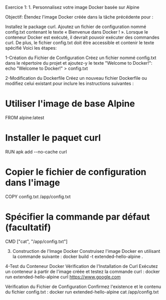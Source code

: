 Exercice 1: 1. Personnalisez votre image Docker basée sur Alpine

Objectif:
Étendez l'image Docker créée dans la tâche précédente pour :

Installez le package curl.
Ajoutez un fichier de configuration nommé config.txt contenant le texte « Bienvenue dans Docker ! ».
Lorsque le conteneur Docker est exécuté, il devrait pouvoir exécuter des commandes curl. De plus, le fichier config.txt doit être accessible et contenir le texte spécifié
Voici les étapes:

1-Création du Fichier de Configuration
Créez un fichier nommé config.txt dans le répertoire du projet et ajoutez-y le texte "Welcome to Docker!":
   echo "Welcome to Docker!" > config.txt

2-Modification du Dockerfile
Créez un nouveau fichier Dockerfile ou modifiez celui existant pour inclure les instructions suivantes :
  # Utiliser l'image de base Alpine
FROM alpine:latest

# Installer le paquet curl
RUN apk add --no-cache curl

# Copier le fichier de configuration dans l'image
COPY config.txt /app/config.txt

# Spécifier la commande par défaut (facultatif)
CMD ["cat", "/app/config.txt"]


3. Construction de l'Image Docker
Construisez l'image Docker en utilisant la commande suivante :
  docker build -t extended-hello-alpine .

4-Test du Conteneur Docker
Vérification de l'Installation de Curl
Exécutez un conteneur à partir de l'image créée et testez la commande curl :
  docker run extended-hello-alpine curl https://www.google.com

Vérification du Fichier de Configuration
Confirmez l'existence et le contenu du fichier config.txt :
  docker run extended-hello-alpine cat /app/config.txt


